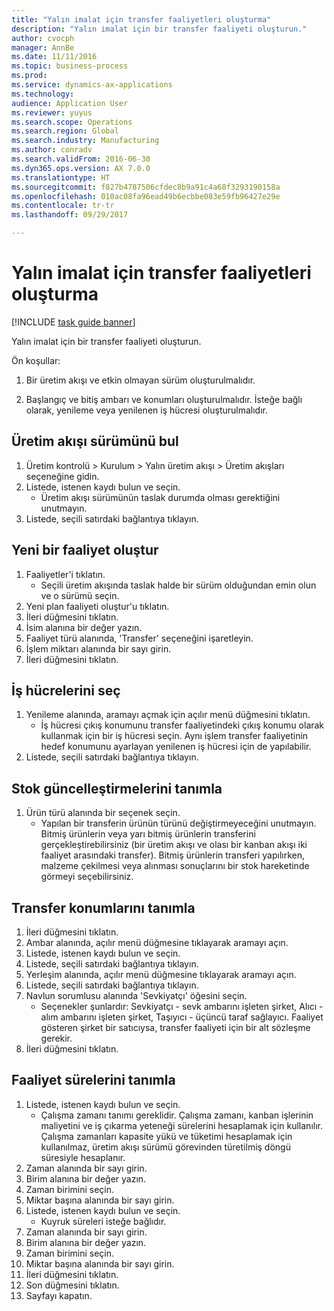 ```yaml
--- 
title: "Yalın imalat için transfer faaliyetleri oluşturma"
description: "Yalın imalat için bir transfer faaliyeti oluşturun."
author: cvocph
manager: AnnBe
ms.date: 11/11/2016
ms.topic: business-process
ms.prod: 
ms.service: dynamics-ax-applications
ms.technology: 
audience: Application User
ms.reviewer: yuyus
ms.search.scope: Operations
ms.search.region: Global
ms.search.industry: Manufacturing
ms.author: conradv
ms.search.validFrom: 2016-06-30
ms.dyn365.ops.version: AX 7.0.0
ms.translationtype: HT
ms.sourcegitcommit: f827b4787506cfdec8b9a91c4a68f3293190158a
ms.openlocfilehash: 010ac08fa96ead49b6ecbbe083e59fb96427e29e
ms.contentlocale: tr-tr
ms.lasthandoff: 09/29/2017

---
```

# <a name="create-transfer-activities-for-lean-manufacturing"></a>Yalın imalat için transfer faaliyetleri oluşturma

[!INCLUDE [task guide banner](../../includes/task-guide-banner.md)]

Yalın imalat için bir transfer faaliyeti oluşturun. 

Ön koşullar: 

1. Bir üretim akışı ve etkin olmayan sürüm oluşturulmalıdır.

2. Başlangıç ve bitiş ambarı ve konumları oluşturulmalıdır. İsteğe bağlı olarak, yenileme veya yenilenen iş hücresi oluşturulmalıdır.


## <a name="find-the-production-flow-version"></a>Üretim akışı sürümünü bul
1. Üretim kontrolü > Kurulum > Yalın üretim akışı > Üretim akışları seçeneğine gidin.
2. Listede, istenen kaydı bulun ve seçin.
    * Üretim akışı sürümünün taslak durumda olması gerektiğini unutmayın.  
3. Listede, seçili satırdaki bağlantıya tıklayın.

## <a name="create-a-new-activity"></a>Yeni bir faaliyet oluştur
1. Faaliyetler'i tıklatın.
    * Seçili üretim akışında taslak halde bir sürüm olduğundan emin olun ve o sürümü seçin.  
2. Yeni plan faaliyeti oluştur'u tıklatın.
3. İleri düğmesini tıklatın.
4. İsim alanına bir değer yazın.
5. Faaliyet türü alanında, 'Transfer' seçeneğini işaretleyin.
6. İşlem miktarı alanında bir sayı girin.
7. İleri düğmesini tıklatın.

## <a name="select-the-work-cells"></a>İş hücrelerini seç
1. Yenileme alanında, aramayı açmak için açılır menü düğmesini tıklatın.
    * İş hücresi çıkış konumunu transfer faaliyetindeki çıkış konumu olarak kullanmak için bir iş hücresi seçin. Aynı işlem transfer faaliyetinin hedef konumunu ayarlayan yenilenen iş hücresi için de yapılabilir.  
2. Listede, seçili satırdaki bağlantıya tıklayın.

## <a name="define-the-inventory-updates"></a>Stok güncelleştirmelerini tanımla
1. Ürün türü alanında bir seçenek seçin.
    * Yapılan bir transferin ürünün türünü değiştirmeyeceğini unutmayın. Bitmiş ürünlerin veya yarı bitmiş ürünlerin transferini gerçekleştirebilirsiniz (bir üretim akışı ve olası bir kanban akışı iki faaliyet arasındaki transfer).     Bitmiş ürünlerin transferi yapılırken, malzeme çekilmesi veya alınması sonuçlarını bir stok hareketinde görmeyi seçebilirsiniz.  

## <a name="define-the-transfer-locations"></a>Transfer konumlarını tanımla
1. İleri düğmesini tıklatın.
2. Ambar alanında, açılır menü düğmesine tıklayarak aramayı açın.
3. Listede, istenen kaydı bulun ve seçin.
4. Listede, seçili satırdaki bağlantıya tıklayın.
5. Yerleşim alanında, açılır menü düğmesine tıklayarak aramayı açın.
6. Listede, seçili satırdaki bağlantıya tıklayın.
7. Navlun sorumlusu alanında 'Sevkiyatçı' öğesini seçin.
    * Seçenekler şunlardır: Sevkiyatçı - sevk ambarını işleten şirket, Alıcı - alım ambarını işleten şirket, Taşıyıcı - üçüncü taraf sağlayıcı. Faaliyet gösteren şirket bir satıcıysa, transfer faaliyeti için bir alt sözleşme gerekir.  
8. İleri düğmesini tıklatın.

## <a name="define-the-activity-times"></a>Faaliyet sürelerini tanımla
1. Listede, istenen kaydı bulun ve seçin.
    * Çalışma zamanı tanımı gereklidir. Çalışma zamanı, kanban işlerinin maliyetini ve iş çıkarma yeteneği sürelerini hesaplamak için kullanılır. Çalışma zamanları kapasite yükü ve tüketimi hesaplamak için kullanılmaz, üretim akışı sürümü görevinden türetilmiş döngü süresiyle hesaplanır.  
2. Zaman alanında bir sayı girin.
3. Birim alanına bir değer yazın.
4. Zaman birimini seçin.
5. Miktar başına alanında bir sayı girin.
6. Listede, istenen kaydı bulun ve seçin.
    * Kuyruk süreleri isteğe bağlıdır.  
7. Zaman alanında bir sayı girin.
8. Birim alanına bir değer yazın.
9. Zaman birimini seçin.
10. Miktar başına alanında bir sayı girin.
11. İleri düğmesini tıklatın.
12. Son düğmesini tıklatın.
13. Sayfayı kapatın.


